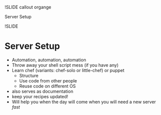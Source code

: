 !SLIDE callout organge

Server Setup

!SLIDE

# Server Setup

* Automation, automation, automation
* Throw away your shell script mess (if you have any)
* Learn chef (variants: chef-solo or little-chef) or puppet
  * Structure
  * Use code from other people
  * Reuse code on different OS
* also serves as documentation
* keep your recipes updated!
* Will help you when the day will come when you will need a new server *fast*
